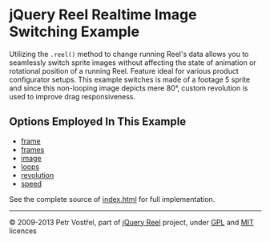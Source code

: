jQuery Reel Realtime Image Switching Example
============================================

Utilizing the `.reel()` method to change running Reel's data allows you to
seamlessly switch sprite images without affecting the state of animation or
rotational position of a running Reel. Feature ideal for various product
configurator setups. This example switches is made of a footage 5 sprite
and since this non-looping image depicts mere 80°, custom revolution is used
to improve drag responsiveness.


Options Employed In This Example
--------------------------------

- [frame](http://jquery.vostrel.net/reel#frame)
- [frames](http://jquery.vostrel.net/reel#frames)
- [image](http://jquery.vostrel.net/reel#image)
- [loops](http://jquery.vostrel.net/reel#loops)
- [revolution](http://jquery.vostrel.net/reel#revolution)
- [speed](http://jquery.vostrel.net/reel#speed)

See the complete source of [index.html](index.html) for full
implementation.


---
&copy; 2009-2013 Petr Vostřel, part of [jQuery Reel][reel] project, under [GPL][GPL] and [MIT][MIT] licences



[reel]:http://jquery.vostrel.net/reel
[GPL]:http://opensource.org/licenses/GPL-2.0
[MIT]:http://opensource.org/licenses/MIT
